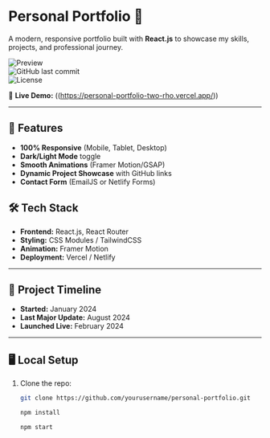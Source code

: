 # Personal Portfolio 🌟  

A modern, responsive portfolio built with **React.js** to showcase my skills, projects, and professional journey.  

![Preview](https://img.shields.io/badge/Preview-Live-success?style=flat&logo=vercel)  
![GitHub last commit](https://img.shields.io/github/last-commit/yourusername/your-repo?label=Last%20Update&style=flat)  
![License](https://img.shields.io/badge/License-MIT-blue?style=flat)  

🔗 **Live Demo:** ((https://personal-portfolio-two-rho.vercel.app/))  

---

## 🚀 Features  
- **100% Responsive** (Mobile, Tablet, Desktop)  
- **Dark/Light Mode** toggle  
- **Smooth Animations** (Framer Motion/GSAP)  
- **Dynamic Project Showcase** with GitHub links  
- **Contact Form** (EmailJS or Netlify Forms)  

## 🛠 Tech Stack  
- **Frontend:** React.js, React Router  
- **Styling:** CSS Modules / TailwindCSS  
- **Animation:** Framer Motion  
- **Deployment:** Vercel / Netlify  

---

## 📅 Project Timeline  
- **Started:** January 2024  
- **Last Major Update:** August 2024  
- **Launched Live:** February 2024  

---

## 🖥️ Local Setup  
1. Clone the repo:  
   ```bash
   git clone https://github.com/yourusername/personal-portfolio.git

   npm install

   npm start
